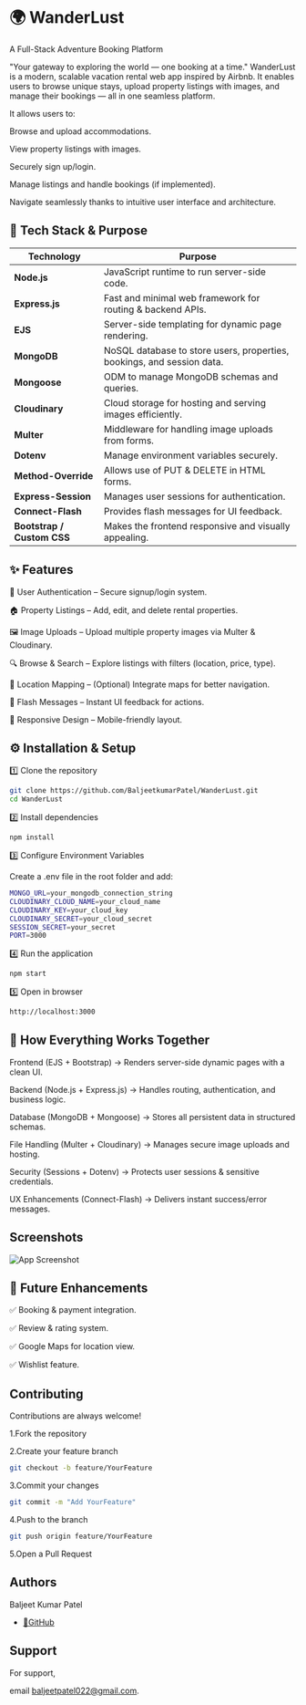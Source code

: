
# 🌍 WanderLust


A Full-Stack Adventure Booking Platform

"Your gateway to exploring the world — one booking at a time."
WanderLust is a modern, scalable vacation rental web app inspired by Airbnb. It enables users to browse unique stays, upload property listings with images, and manage their bookings — all in one seamless platform.

It allows users to:

Browse and upload accommodations.

View property listings with images.

Securely sign up/login.

Manage listings and handle bookings (if implemented).

Navigate seamlessly thanks to intuitive user interface and architecture.



## 🚀 Tech Stack & Purpose


| Technology                 | Purpose                                                                |
| -------------------------- | ---------------------------------------------------------------------- |
| **Node.js**                | JavaScript runtime to run server-side code.                            |
| **Express.js**             | Fast and minimal web framework for routing & backend APIs.             |
| **EJS**                    | Server-side templating for dynamic page rendering.                     |
| **MongoDB**                | NoSQL database to store users, properties, bookings, and session data. |
| **Mongoose**               | ODM to manage MongoDB schemas and queries.                             |
| **Cloudinary**             | Cloud storage for hosting and serving images efficiently.              |
| **Multer**                 | Middleware for handling image uploads from forms.                      |
| **Dotenv**                 | Manage environment variables securely.                                 |
| **Method-Override**        | Allows use of PUT & DELETE in HTML forms.                              |
| **Express-Session**        | Manages user sessions for authentication.                              |
| **Connect-Flash**          | Provides flash messages for UI feedback.                               |
| **Bootstrap / Custom CSS** | Makes the frontend responsive and visually appealing.                  |

## ✨ Features

🔐 User Authentication – Secure signup/login system.

🏠 Property Listings – Add, edit, and delete rental properties.

🖼 Image Uploads – Upload multiple property images via Multer & Cloudinary.

🔍 Browse & Search – Explore listings with filters (location, price, type).

📍 Location Mapping – (Optional) Integrate maps for better navigation.

💬 Flash Messages – Instant UI feedback for actions.

📱 Responsive Design – Mobile-friendly layout.


## ⚙️ Installation & Setup

1️⃣ Clone the repository

```bash
git clone https://github.com/BaljeetkumarPatel/WanderLust.git
cd WanderLust

```
2️⃣ Install dependencies
```bash
npm install

```

3️⃣ Configure Environment Variables

Create a .env file in the root folder and add:

```bash
MONGO_URL=your_mongodb_connection_string
CLOUDINARY_CLOUD_NAME=your_cloud_name
CLOUDINARY_KEY=your_cloud_key
CLOUDINARY_SECRET=your_cloud_secret
SESSION_SECRET=your_secret
PORT=3000

```

4️⃣ Run the application
```bash
npm start

```

5️⃣ Open in browser
```bash
http://localhost:3000

```


## 🔗 How Everything Works Together

Frontend (EJS + Bootstrap) → Renders server-side dynamic pages with a clean UI.

Backend (Node.js + Express.js) → Handles routing, authentication, and business logic.

Database (MongoDB + Mongoose) → Stores all persistent data in structured schemas.

File Handling (Multer + Cloudinary) → Manages secure image uploads and hosting.

Security (Sessions + Dotenv) → Protects user sessions & sensitive credentials.

UX Enhancements (Connect-Flash) → Delivers instant success/error messages.
## Screenshots

![App Screenshot](https://via.placeholder.com/468x300?text=App+Screenshot+Here)


## 📌 Future Enhancements

✅ Booking & payment integration.

✅ Review & rating system.

✅ Google Maps for location view.

✅ Wishlist feature.

## Contributing

Contributions are always welcome!

1.Fork the repository

2.Create your feature branch

```bash
git checkout -b feature/YourFeature

```

3.Commit your changes
```bash
git commit -m "Add YourFeature"

```

4.Push to the branch
```bash
git push origin feature/YourFeature

```

5.Open a Pull Request

## Authors


Baljeet Kumar Patel
- [🔗GitHub](https://github.com/BaljeetkumarPatel)


## Support

For support,

email baljeetpatel022@gmail.com.

